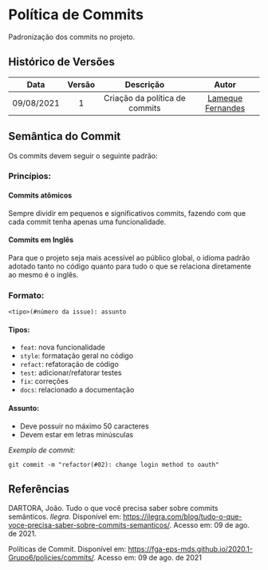 # Política de Commits

Padronização dos commits no projeto. 

## Histórico de Versões


| Data       | Versão | Descrição                      | Autor             |
| :--------: | :----: | :----------:                   | :---------------: |
| 09/08/2021 |    1   | Criação da política de commits | [Lameque Fernandes](https://github.com/LamequeFernandes)|

## Semântica do Commit

Os commits devem seguir o seguinte padrão:

### Princípios:

#### Commits atômicos
Sempre dividir em pequenos e significativos commits, fazendo com que cada commit tenha apenas uma funcionalidade.

#### Commits em Inglês
Para que o projeto seja mais acessível ao público global, o idioma padrão adotado tanto no código quanto para tudo o que se relaciona diretamente ao mesmo é o inglês.

### Formato:
```
<tipo>(#número da issue): assunto
```

#### Tipos:
- ```feat```: nova funcionalidade
- ```style```: formatação geral no código
- ```refact```: refatoração de código
- ```test```: adicionar/refatorar testes
- ```fix```: correções
- ```docs```: relacionado a documentação

#### Assunto:
- Deve possuir no máximo 50 caracteres
- Devem estar em letras minúsculas

*Exemplo de commit:*
```
git commit -m "refactor(#02): change login method to oauth"
```

## Referências

DARTORA, João. Tudo o que você precisa saber sobre commits semânticos. *Ilegra*. Disponível em: <https://ilegra.com/blog/tudo-o-que-voce-precisa-saber-sobre-commits-semanticos/>. Acesso em: 09 de ago. de 2021.

Políticas de Commit. Disponível em: <https://fga-eps-mds.github.io/2020.1-Grupo6/policies/commits/>. Acesso em: 09 de ago. de 2021